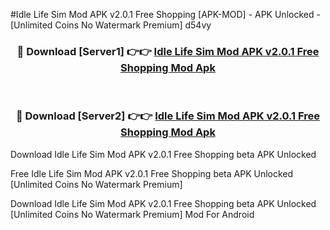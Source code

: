 #Idle Life Sim Mod APK v2.0.1 Free Shopping [APK-MOD] - APK Unlocked - [Unlimited Coins No Watermark Premium] d54vy



<div align="center">

<h3>🔴 Download [Server1] 👉👉 <a href="https://momento.my/?title=Idle_Life_Sim_Mod_APK_v2.0.1_Free_Shopping">Idle Life Sim Mod APK v2.0.1 Free Shopping Mod Apk</a></h3><br>

<h3>🔴 Download [Server2] 👉👉 <a href="https://momento.my/?title=Idle_Life_Sim_Mod_APK_v2.0.1_Free_Shopping">Idle Life Sim Mod APK v2.0.1 Free Shopping Mod Apk</a></h3>
</div>



Download Idle Life Sim Mod APK v2.0.1 Free Shopping beta APK Unlocked

Free Idle Life Sim Mod APK v2.0.1 Free Shopping beta APK Unlocked [Unlimited Coins No Watermark Premium]

Download Idle Life Sim Mod APK v2.0.1 Free Shopping beta APK Unlocked [Unlimited Coins No Watermark Premium] Mod For Android
